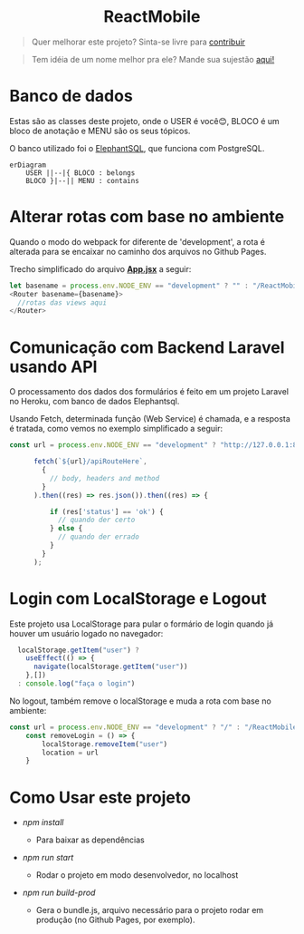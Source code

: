<h1 align="center">ReactMobile</h1>

> Quer melhorar este projeto? Sinta-se livre para [contribuir](https://github.com/MQ-J/ReactMobile/pulls)

> Tem idéia de um nome melhor pra ele? Mande sua sujestão [aqui!](https://github.com/MQ-J/ReactMobile/issues)

# Banco de dados
Estas são as classes deste projeto, onde o USER é você😊, BLOCO é um bloco de anotação e MENU são os seus tópicos.

O banco utilizado foi o [ElephantSQL](https://customer.elephantsql.com), que funciona com PostgreSQL.

```mermaid
erDiagram
    USER ||--|{ BLOCO : belongs
    BLOCO }|--|| MENU : contains
```

# Alterar rotas com base no ambiente

Quando o modo do webpack for diferente de 'development', a rota é alterada para se encaixar no caminho dos arquivos no Github Pages.

Trecho simplificado do arquivo **[App.jsx](https://github.com/MQ-J/ReactMobile/blob/main/src/App.jsx)** a seguir:

```javascript
let basename = process.env.NODE_ENV == "development" ? "" : "/ReactMobile/dist"
<Router basename={basename}>
  //rotas das views aqui
</Router>
```

# Comunicação com Backend Laravel usando API

O processamento dos dados dos formulários é feito em um projeto Laravel no Heroku, com banco de dados Elephantsql.

Usando Fetch, determinada função (Web Service) é chamada, e a resposta é tratada, como vemos no exemplo simplificado a seguir:

```javascript
const url = process.env.NODE_ENV == "development" ? "http://127.0.0.1:8000" : "https://realSiteOnline"

      fetch(`${url}/apiRouteHere`,
        {
          // body, headers and method
        }
      ).then((res) => res.json()).then((res) => {

          if (res['status'] == 'ok') {
            // quando der certo
          } else {
            // quando der errado
          }
        }
      );
```

# Login com LocalStorage e Logout

Este projeto usa LocalStorage para pular o formário de login quando já houver um usuário logado no navegador:

```javascript
  localStorage.getItem("user") ? 
    useEffect(() => {
      navigate(localStorage.getItem("user"))
    },[])
  : console.log("faça o login")
```

No logout, também remove o localStorage e muda a rota com base no ambiente:

```javascript
const url = process.env.NODE_ENV == "development" ? "/" : "/ReactMobile/dist"
    const removeLogin = () => {
        localStorage.removeItem("user")
        location = url
    }
```

# Como Usar este projeto


- *npm install*
  - Para baixar as dependências
- *npm run start*
  - Rodar o projeto em modo desenvolvedor, no localhost

- *npm run build-prod*
  - Gera o bundle.js, arquivo necessário para o projeto rodar em produção (no Github Pages, por exemplo).